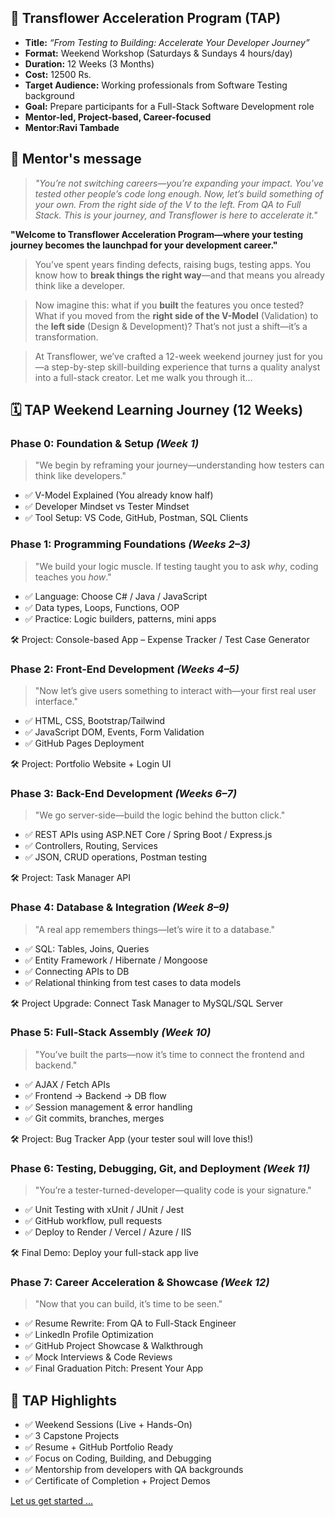## 🌸 **Transflower Acceleration Program (TAP)**

* **Title:** *“From Testing to Building: Accelerate Your Developer Journey”*
* **Format:** Weekend Workshop (Saturdays & Sundays 4 hours/day)
* **Duration:** 12 Weeks (3 Months)
* **Cost:** 12500 Rs.
* **Target Audience:** Working professionals from Software Testing background
* **Goal:** Prepare participants for a Full-Stack Software Development role
* **Mentor-led, Project-based, Career-focused**
* **Mentor:Ravi Tambade**

## 💬 Mentor's message

> *"You’re not switching careers—you’re expanding your impact. You’ve tested other people’s code long enough. Now, let’s build something of your own. From the right side of the V to the left. From QA to Full Stack. This is your journey, and Transflower is here to accelerate it."*

 **"Welcome to Transflower Acceleration Program—where your testing journey becomes the launchpad for your development career."**

> You’ve spent years finding defects, raising bugs, testing apps. You know how to **break things the right way**—and that means you already think like a developer.

> Now imagine this: what if you **built** the features you once tested? What if you moved from the **right side of the V-Model** (Validation) to the **left side** (Design & Development)? That’s not just a shift—it’s a transformation.

> At Transflower, we’ve crafted a 12-week weekend journey just for you—a step-by-step skill-building experience that turns a quality analyst into a full-stack creator. Let me walk you through it...

## 🗓️ **TAP Weekend Learning Journey (12 Weeks)**

### **Phase 0: Foundation & Setup** *(Week 1)*

> "We begin by reframing your journey—understanding how testers can think like developers."

* ✅ V-Model Explained (You already know half)
* ✅ Developer Mindset vs Tester Mindset
* ✅ Tool Setup: VS Code, GitHub, Postman, SQL Clients

### **Phase 1: Programming Foundations** *(Weeks 2–3)*

> "We build your logic muscle. If testing taught you to ask *why*, coding teaches you *how*."

* ✅ Language: Choose C# / Java / JavaScript
* ✅ Data types, Loops, Functions, OOP
* ✅ Practice: Logic builders, patterns, mini apps

🛠 Project: Console-based App – Expense Tracker / Test Case Generator

### **Phase 2: Front-End Development** *(Weeks 4–5)*

> "Now let’s give users something to interact with—your first real user interface."

* ✅ HTML, CSS, Bootstrap/Tailwind
* ✅ JavaScript DOM, Events, Form Validation
* ✅ GitHub Pages Deployment

🛠 Project: Portfolio Website + Login UI

### **Phase 3: Back-End Development** *(Weeks 6–7)*

> "We go server-side—build the logic behind the button click."

* ✅ REST APIs using ASP.NET Core / Spring Boot / Express.js
* ✅ Controllers, Routing, Services
* ✅ JSON, CRUD operations, Postman testing

🛠 Project: Task Manager API

### **Phase 4: Database & Integration** *(Week 8–9)*

> "A real app remembers things—let’s wire it to a database."

* ✅ SQL: Tables, Joins, Queries
* ✅ Entity Framework / Hibernate / Mongoose
* ✅ Connecting APIs to DB
* ✅ Relational thinking from test cases to data models

🛠 Project Upgrade: Connect Task Manager to MySQL/SQL Server

### **Phase 5: Full-Stack Assembly** *(Week 10)*

> "You’ve built the parts—now it’s time to connect the frontend and backend."

* ✅ AJAX / Fetch APIs
* ✅ Frontend → Backend → DB flow
* ✅ Session management & error handling
* ✅ Git commits, branches, merges

🛠 Project: Bug Tracker App (your tester soul will love this!)

### **Phase 6: Testing, Debugging, Git, and Deployment** *(Week 11)*

> "You’re a tester-turned-developer—quality code is your signature."

* ✅ Unit Testing with xUnit / JUnit / Jest
* ✅ GitHub workflow, pull requests
* ✅ Deploy to Render / Vercel / Azure / IIS

🛠 Final Demo: Deploy your full-stack app live

### **Phase 7: Career Acceleration & Showcase** *(Week 12)*

> "Now that you can build, it’s time to be seen."

* ✅ Resume Rewrite: From QA to Full-Stack Engineer
* ✅ LinkedIn Profile Optimization
* ✅ GitHub Project Showcase & Walkthrough
* ✅ Mock Interviews & Code Reviews
* ✅ Final Graduation Pitch: Present Your App

## 🧭 TAP Highlights

* ✅ Weekend Sessions (Live + Hands-On)
* ✅ 3 Capstone Projects
* ✅ Resume + GitHub Portfolio Ready
* ✅ Focus on Coding, Building, and Debugging
* ✅ Mentorship from developers with QA backgrounds
* ✅ Certificate of Completion + Project Demos

<a href="https://github.com/RaviTambade/weekendjune25/blob/main/vmodel.md">Let us get started ...</a>